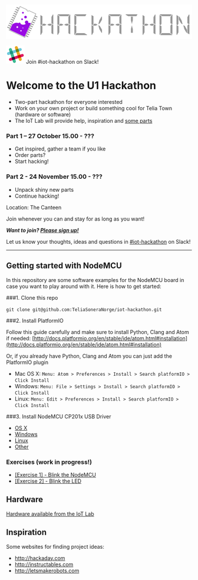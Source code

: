 ![TeliaNextIotLabHackathon](img/TeliaNextIoTLab.png?raw=true)

![Slack](img/slack.png) Join #iot-hackathon on Slack!


# Welcome to the U1 Hackathon

* Two-part hackathon for everyone interested
* Work on your own project or build something cool for Telia Town (hardware or software)
* The IoT Lab will provide help, inspiration and [some parts](doc/hardware/hardware.md)

### Part 1 – 27 October 15.00 - ???
 * Get inspired, gather a team if you like
 * Order parts?
 * Start hacking!

### Part 2 - 24 November 15.00 - ???
 * Unpack shiny new parts
 * Continue hacking!

Location: The Canteen

Join whenever you can and stay for as long as you want!

***Want to join? [Please sign up!](http://bit.ly/2dQGwxZ)***

Let us know your thoughts, ideas and questions in [#iot-hackathon](slack://channel?team=T03PATMPV&id=C2KGD3F37) on Slack!

---
## Getting started with NodeMCU
In this repository are some software examples for the NodeMCU board in case you want to play around with it. Here is how to get started:

###1. Clone this repo

```git clone git@github.com:TeliaSoneraNorge/iot-hackathon.git```
    
###2. Install PlatformIO

 Follow this guide carefully and make sure to install Python, Clang and Atom if needed: [http://docs.platformio.org/en/stable/ide/atom.html#installation](http://docs.platformio.org/en/stable/ide/atom.html#installation)

 Or, if you already have Python, Clang and Atom you can just add the PlatformIO plugin

 * Mac OS X: `Menu: Atom > Preferences > Install > Search platformIO > Click Install`
 * Windows: `Menu: File > Settings > Install > Search platformIO > Click Install`
 * Linux: `Menu: Edit > Preferences > Install > Search platformIO > Click Install`
        
###3. Install NodeMCU CP201x USB Driver
* [OS X](http://www.silabs.com/Support%20Documents/Software/Mac_OSX_VCP_Driver.zip)
* [Windows](http://www.silabs.com/Support%20Documents/Software/CP210x_Windows_Drivers.zip)
* [Linux](http://www.silabs.com/Support%20Documents/Software/Linux_3.x.x_VCP_Driver_Source.zip)
* [Other](http://www.silabs.com/products/mcu/pages/usbtouartbridgevcpdrivers.aspx)



### Exercises (work in progress!)

* [[Exercise 1] - Blink the NodeMCU](doc/exercise/1-blink/README.md)
* [[Exercise 2] - Blink the LED](doc/exercise/2-blink/README.md)


## Hardware

[Hardware available from the IoT Lab](doc/hardware/hardware.md)

## Inspiration

Some websites for finding project ideas:

* http://hackaday.com
* http://instructables.com
* http://letsmakerobots.com

